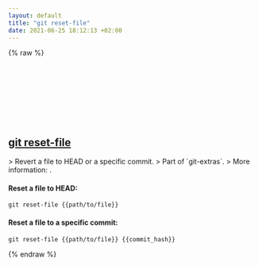 ```yaml
---
layout: default
title: "git reset-file"
date: 2021-06-25 18:12:13 +02:00
---
```

{% raw %}
<h2 id="git-reset-file">
  <a href="/en/common/git-reset-file.html">git reset-file</a> <a href="#git-reset-file"><svg class="icon">
    <use href="/assets/images/unicode_sprite.svg#link" />
  </svg></a>
</h2>
> Revert a file to HEAD or a specific commit.
> Part of `git-extras`.
> More information: <https://github.com/tj/git-extras/blob/master/Commands.md#git-reset-file>.

#### Reset a file to HEAD:
```shell
git reset-file {{path/to/file}}
```
#### Reset a file to a specific commit:
```shell
git reset-file {{path/to/file}} {{commit_hash}}
```
{% endraw %}